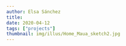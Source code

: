 ```yaml
---
author: Elsa Sánchez
title:
date: 2020-04-12
tags: ["projects"]
thumbnail: img/illus/Home_Maua_sketch2.jpg
---
```


